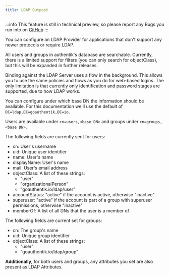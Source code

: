 ```yaml
---
title: LDAP Outpost
---
```


:::info
This feature is still in technical preview, so please report any Bugs you run into on [GitHub](https://github.com/goauthentik/authentik/issues)
:::

You can configure an LDAP Provider for applications that don't support any newer protocols or require LDAP.

All users and groups in authentik's database are searchable. Currently, there is a limited support for filters (you can only search for objectClass), but this will be expanded in further releases.

Binding against the LDAP Server uses a flow in the background. This allows you to use the same policies and flows as you do for web-based logins. The only limitation is that currently only identification and password stages are supported, due to how LDAP works.

You can configure under which base DN the information should be available. For this documentation we'll use the default of `DC=ldap,DC=goauthentik,DC=io`.

Users are available under `cn=users,<base DN>` and groups under `cn=groups,<base DN>`.

The following fields are currently sent for users:

- cn: User's username
- uid: Unique user identifier
- name: User's name
- displayName: User's name
- mail: User's email address
- objectClass: A list of these strings:
  - "user"
  - "organizationalPerson"
  - "goauthentik.io/ldap/user"
- accountStatus: "active" if the account is active, otherwise "inactive"
- superuser: "active" if the account is part of a group with superuser permissions, otherwise "inactive"
- memberOf: A list of all DNs that the user is a member of

The following fields are current set for groups:

- cn: The group's name
- uid: Unique group identifier
- objectClass: A list of these strings:
  - "user"
  - "goauthentik.io/ldap/group"

**Additionally**, for both users and groups, any attributes you set are also present as LDAP Attributes.
